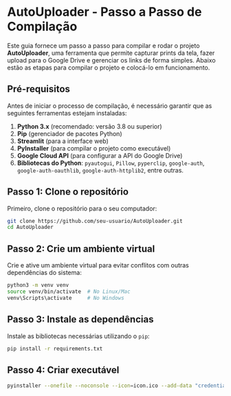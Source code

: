 # AutoUploader - Passo a Passo de Compilação

Este guia fornece um passo a passo para compilar e rodar o projeto **AutoUploader**, uma ferramenta que permite capturar prints da tela, fazer upload para o Google Drive e gerenciar os links de forma simples. Abaixo estão as etapas para compilar o projeto e colocá-lo em funcionamento.

## Pré-requisitos

Antes de iniciar o processo de compilação, é necessário garantir que as seguintes ferramentas estejam instaladas:

1. **Python 3.x** (recomendado: versão 3.8 ou superior)
2. **Pip** (gerenciador de pacotes Python)
3. **Streamlit** (para a interface web)
4. **PyInstaller** (para compilar o projeto como executável)
5. **Google Cloud API** (para configurar a API do Google Drive)
6. **Bibliotecas do Python**: `pyautogui`, `Pillow`, `pyperclip`, `google-auth`, `google-auth-oauthlib`, `google-auth-httplib2`, entre outras.

## Passo 1: Clone o repositório

Primeiro, clone o repositório para o seu computador:

```bash
git clone https://github.com/seu-usuario/AutoUploader.git
cd AutoUploader
```

## Passo 2: Crie um ambiente virtual

Crie e ative um ambiente virtual para evitar conflitos com outras dependências do sistema:

```bash
python3 -m venv venv
source venv/bin/activate  # No Linux/Mac
venv\Scripts\activate     # No Windows
```

## Passo 3: Instale as dependências

Instale as bibliotecas necessárias utilizando o `pip`:

```bash
pip install -r requirements.txt
```

## Passo 4: Criar executável
```bash
pyinstaller --onefile --noconsole --icon=icon.ico --add-data "credentials.json;." --add-data "config.json;." main.py
```